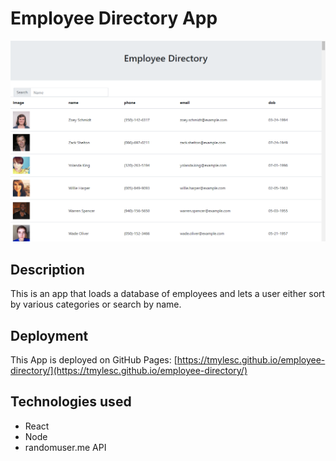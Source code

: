 # Employee Directory App

![app](https://raw.githubusercontent.com/tmylesc/employee-directory/main/img/Screenshot.png)

## Description

This is an app that loads a database of employees and lets a user either sort by various categories or search by name.

## Deployment 

This App is deployed on GitHub Pages: [https://tmylesc.github.io/employee-directory/](https://tmylesc.github.io/employee-directory/)

## Technologies used

- React
- Node
- randomuser.me API
